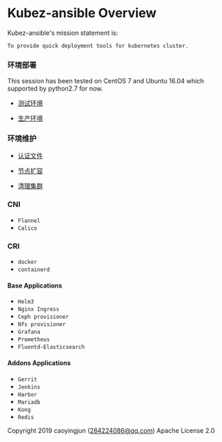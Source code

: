 # Kubez-ansible Overview

Kubez-ansible's mission statement is:

    To provide quick deployment tools for kubernetes cluster.


### 环境部署
This session has been tested on CentOS 7 and Ubuntu 16.04 which supported by
python2.7 for now.

- [测试环境](doc/source/install/all-in-one.md)

- [生产环境](doc/source/install/multinode.md)

### 环境维护

- [认证文件](doc/source/install/admin-k8src.md)

- [节点扩容](doc/source/install/expansion.md)

- [清理集群](doc/source/install/destroy.md)

### CNI
  - `Flannel`
  - `Calico`

### CRI
  - `docker`
  - `containerd`

#### Base Applications
  - `Helm3`
  - `Nginx Ingress`
  - `Ceph provisioner`
  - `Nfs provisioner`
  - `Grafana`
  - `Prometheus`
  - `Fluentd-Elasticsearch`

#### Addons Applications
  - `Gerrit`
  - `Jenkins`
  - `Harbor`
  - `Mariadb`
  - `Kong`
  - `Redis`

Copyright 2019 caoyingjun (284224086@qq.com) Apache License 2.0
